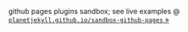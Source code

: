 
github pages plugins sandbox;
see live examples @ [`planetjekyll.github.io/sandbox-github-pages` »](http://planetjekyll.github.io/sandbox-github-pages)
